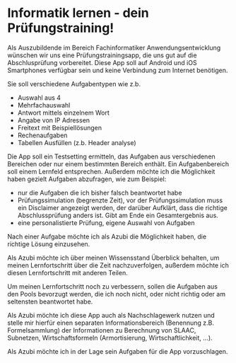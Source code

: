 # Informatik lernen - dein Prüfungstraining!
Als Auszubildende im Bereich Fachinformatiker Anwendungsentwicklung wünschen wir uns eine Prüfungstrainingsapp, die uns gut auf die Abschlusprüfung vorbereitet. Diese App soll auf Android und iOS Smartphones verfügbar sein und keine Verbindung zum Internet benötigen.

Sie soll verschiedene Aufgabentypen wie z.b. 

- Auswahl aus 4 
- Mehrfachauswahl
- Antwort mittels einzelnem Wort
- Angabe von IP Adressen
- Freitext mit Beispiellösungen 
- Rechenaufgaben
- Tabellen Ausfüllen (z.b. Header analyse)

Die App soll ein Testsetting ermitteln, das Aufgaben aus verschiedenen Bereichen oder nur einem bestimmten Bereich enthält. Ein Aufgabenbereich soll einem Lernfeld entsprechen. Außerdem möchte ich die Möglichkeit haben gezielt Aufgaben abzufragen, wie zum Beispiel:

- nur die Aufgaben die ich bisher falsch beantwortet habe
- Prüfungssimulation (begrenzte Zeit), vor der Prüfungssimulation muss ein Disclaimer angezeigt werden, der darüber Aufklärt, dass die richtige Abschlussprüfung anders ist. Gibt am Ende ein Gesamtergebnis aus.
- eine personalistierte Prüfung, eigene Auswahl von Aufgaben

Nach einer Aufgabe möchte ich als Azubi die Möglichkeit haben, die richtige Lösung einzusehen.

Als Azubi möchte ich über meinen Wissensstand Überblick behalten, um meinen Lernfortschritt über die Zeit nachzuverfolgen, außerdem möchte ich diesen Lernfortschritt mit anderen Teilen.

Um meinen Lernfortschritt noch zu verbessern, sollen die Aufgaben aus den Pools bevorzugt werden, die ich noch nicht, oder nicht richtig oder am seltensten beantwortet habe.

Als Azubi möchte ich diese App auch als Nachschlagewerk nutzen und stelle mir hierfür einen separaten Informationsbereich (Benennung z.B. Formelsammlung) der Informationen zu Berechnung von SLAAC, Subnetzen, Wirtschaftsformeln (Armortisierung, Wirtschaftlichkeit, …).

Als Azubi möchte ich in der Lage sein Aufgaben für die App  vorzuschlagen.
